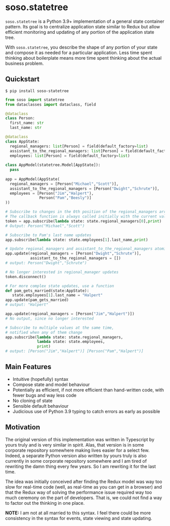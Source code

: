 # soso.statetree

`soso.statetree` is a Python 3.9+ implementation of a general state container
pattern. Its goal is to centralize application state similar to Redux but allow
efficient monitoring and updating of any portion of the application state tree.

With `soso.statetree`, you describe the shape of any portion of your state and
compose it as needed for a particular application. Less time spent thinking
about boilerplate means more time spent thinking about the actual business
problem.

## Quickstart

`$ pip install soso-statetree`

```python
from soso import statetree
from dataclasses import dataclass, field

@dataclass
class Person:
  first_name: str
  last_name: str

@dataclass
class AppState:
  regional_managers: list[Person] = field(default_factory=list)
  assistant_to_the_regional_managers: list[Person] = field(default_factory=list)
  employees: list[Person] = field(default_factory=list)
  
class AppModel(statetree.Model[AppState]):
  pass
  
app = AppModel(AppState(
  regional_managers = [Person("Michael","Scott")],
  assistant_to_the_regional_managers = [Person("Dwight","Schrute")],
  employees = [Person("Jim","Halpert"),
               Person("Pam","Beesly")] 
))

# Subscribe to changes in the 0th position of the regional_managers array.
# The callback function is always called initially with the current values
token = app.subscribe(lambda state: state.regional_managers[0],print)
# Output: Person("Michael","Scott")

# Subscribe to Pam's last name updates
app.subscribe(lambda state: state.employees[1].last_name,print)

# Update regional_managers and assistant_to_the_regional_managers atomically
app.update(regional_managers = [Person("Dwight","Schrute")],
           assistant_to_the_regional_managers = [])
# output: Person("Dwight","Schrute")

# No longer interested in regional_manager updates
token.disconnect()

# For more complex state updates, use a function
def pam_gets_married(state:AppState):
   state.employees[1].last_name = "Halpert"
app.update(pam_gets_married)
# output: "Halpert"

app.update(regional_managers = [Person("Jim","Halpert")])
# No output, since no longer interested

# Subscribe to multiple values at the same time, 
# notified when any of them change
app.subscribe(lambda state: state.regional_managers,
              lambda state: state.employees,
              print)
# output: [Person("Jim","Halpert")] [Person("Pam","Halpert")]
```

## Main Features

* Intuitive (hopefully) syntax
* Compose state and model behaviour
* Potentially as efficient, if not more efficient than hand-written code, with
  fewer bugs and way less code
* No cloning of state
* Sensible default behaviour
* Judicious use of Python 3.9 typing to catch errors as early as possible

## Motivation

The original version of this implementation was written in Typescript by yours
truly and is very similar in spirit. Alas, that version is in some corporate
repository somewhere making lives easier for a select few. Indeed, a separate
Python version also written by yours truly is also currently in some corporate
repository somewhere and I am tired of rewriting the damn thing every few years.
So I am rewriting it for the last time.

The idea was initially conceived after finding the Redux model was way too slow
for real-time code (well, as real-time as you can get in a browser) and that the
Redux way of solving the performance issue required way too much ceremony on the
part of developers. That is, we could not find a way to factor out the thinking
in one place.

**NOTE:** I am not at all married to this syntax. I feel there could be more
consistency in the syntax for events, state viewing and state updating.
